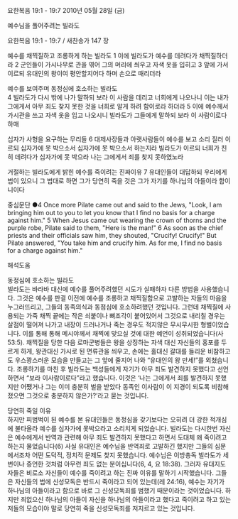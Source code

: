 요한복음 19:1 - 19:7 
2010년 05월 28일 (금)

예수님을 풀어주려는 빌라도



요한복음 19:1 - 19:7 / 새찬송가 147 장


예수를 채찍질하고 조롱하게 하는 빌라도 
1 이에 빌라도가 예수를 데려다가 채찍질하더라 2 군인들이 가시나무로 관을 엮어 그의 머리에 씌우고 자색 옷을 입히고 3 앞에 가서 이르되 유대인의 왕이여 평안할지어다 하며 손으로 때리더라  

예수를 보여주며 동정심에 호소하는 빌라도  
4 빌라도가 다시 밖에 나가 말하되 보라 이 사람을 데리고 너희에게 나오나니 이는 내가 그에게서 아무 죄도 찾지 못한 것을 너희로 알게 하려 함이로라 하더라 5 이에 예수께서 가시관을 쓰고 자색 옷을 입고 나오시니 빌라도가 그들에게 말하되 보라 이 사람이로다 하매  

십자가 사형을 요구하는 무리들 
6 대제사장들과 아랫사람들이 예수를 보고 소리 질러 이르되 십자가에 못 박으소서 십자가에 못 박으소서 하는지라 빌라도가 이르되 너희가 친히 데려다가 십자가에 못 박으라 나는 그에게서 죄를 찾지 못하였노라  

거절하는 빌라도에게 밝힌 예수를 죽이려는 진짜이유 
7 유대인들이 대답하되 우리에게 법이 있으니 그 법대로 하면 그가 당연히 죽을 것은 그가 자기를 하나님의 아들이라 함이니이다  

중심문단 ●4 Once more Pilate came out and said to the Jews, "Look, I am bringing him out to you to let you know that I find no basis for a charge against him." 5 When Jesus came out wearing the crown of thorns and the purple robe, Pilate said to them, "Here is the man!" 6 As soon as the chief priests and their officials saw him, they shouted, "Crucify! Crucify!" But Pilate answered, "You take him and crucify him. As for me, I find no basis for a charge against him."

해석도움





동정심에 호소하는 빌라도   
빌라도는 바라바 대신에 예수를 풀어주려했던 시도가 실패하자 다른 방법을 사용했습니다. 그것은 예수를 판결 이전에 예수를 조롱하고 채찍질함으로 고발하는 자들의 마음을 누그러뜨리고, 그들의 동족의식과 동점심에 호소하려했던 것입니다. 그런데 채찍질에 사용되는 가죽 채찍 끝에는 작은 쇠붙이나 뼈조각이 붙어있어서 그것으로 내리칠 경우는 살점이 떨어져 나가고 내장이 드러나거나 죽는 경우도 적지않은 무시무시한 형벌이었습니다. 이를 통해 통해 메시야께서 채찍에 맞으실 것에 대한 예언이 성취되었습니다(사 53:5). 채찍질을 당한 다음 로마군병들은 왕을 상징하는 자색 대신 자신들의 홍포를 두르게 하게, 왕관대신 가시로 된 면류관을 씌우고, 손에는 홀대신 갈대를 들리운 비참하고도 우스꽝스러운 모습을 만들고는 그 앞에 줄지어 나와 “유대인의 왕 만세!”를 외쳤습니다. 조롱하기를 마친 후 빌라도는 백성들에게 자기가 아무 죄도 발견하지 못했다고 선언하면서 “보라 이사람이로다”라고 했습니다.  이것은 ‘나는 그에게서 죄를 발견하지 못했지만 어쨌거나 그는 이미 충분히 벌을 받았다 동족인 이사람이 이 지경이 되도록 비참해졌으면 그것으로 충분하지 않은가?’라고 묻는 것입니다.   


당연히 죽일 이유   
하지만 피범벅이 된 예수를 본 유대인들은 동정심을 갖기보다는 오히려 더 강한 적개심에 불타올라 예수를 십자가에 못박으라고 소리치게 되었습니다. 빌라도는 다시한번 자신은 예수에게서 반역과 관련해 아무 죄도 발견하지 못했다고 하면서 도대체 왜 죽이려고 하는지 물었습니다(6) 사실 유대인은 예수님을 반역죄로 고발하긴 했지만 그들의 심문에서조차 어떤 도덕적, 정치적 문제도 찾지 못했습니다. 예수님은 이방총독 빌라도가 세 번이나 증언한 것처럼 아무런 죄도 없는 분이십니다(6, 4, 요 18:38). 그러자 유대지도자들은 비로소 자신들이 예수를 죽이려고 하는 진짜 이유를 말하기 시작했습니다. 그들은 자신들의 법에 신성모독은 반드시 죽이라고 되어 있는데(레 24:16), 예수는 자기가 하나님의 아들이라고 함으로 바로 그 신성모독죄를 범했기 때문이라는 것이었습니다. 하지만 죄없으신 하나님의 아들이 자신을 하나님의 아들이라고 했다고 죽이려고 하고 있는 저들의 모습이야 말로 당연히 죽을 신성모독죄를 저지르고 있는 것입니다.